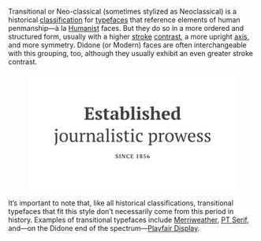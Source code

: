 
Transitional or Neo-classical (sometimes stylized as Neoclassical) is a historical [classification](/glossary/classification) for [typefaces](/glossary/typeface) that reference elements of human penmanship—à la [Humanist](/glossary/humanist_old_style) faces. But they do so in a more ordered and structured form, usually with a higher [stroke](/glossary/stroke) [contrast](/glossary/contrast), a more upright [axis](/glossary/axis_in_type_design), and more symmetry. Didone (or Modern) faces are often interchangeable with this grouping, too, although they usually exhibit an even greater stroke contrast.

<figure>

![A text specimen set in a Transitional serif typeface.](images/thumbnail.svg)

</figure>

It’s important to note that, like all historical classifications, transitional typefaces that fit this style don’t necessarily come from this period in history. Examples of transitional typefaces include [Merriweather](https://fonts.google.com/specimen/Merriweather), [PT Serif](https://fonts.google.com/specimen/PT+Serif?query=pt+serif), and—on the Didone end of the spectrum—[Playfair Display](https://fonts.google.com/specimen/Playfair+Display).
